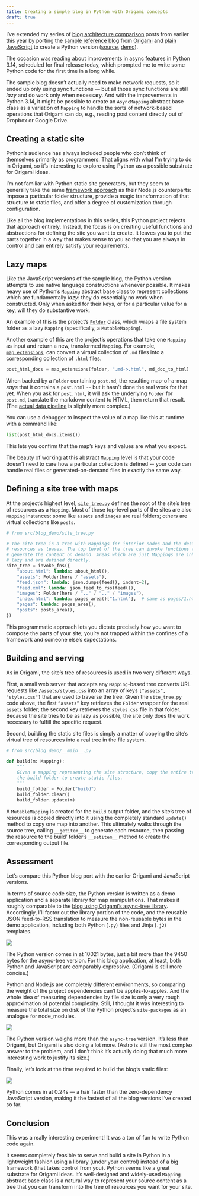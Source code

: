 ```yaml
---
title: Creating a simple blog in Python with Origami concepts
draft: true
---
```


I’ve extended my series of [blog architecture comparison](/posts/2025/05-02-concise-expressions.html) posts from earlier this year by porting the [sample reference blog](https://github.com/WebOrigami/pondlife) from [Origami](https://weborigami.org) and [plain JavaScript](/posts/2025/04-17-zero-dependencies.html) to create a Python version ([source](https://github.com/JanMiksovsky/pondlife-python), [demo](https://pondlife-python.netlify.app/)).

The occasion was reading about improvements in async features in Python 3.14, scheduled for final release today, which prompted me to write some Python code for the first time in a long while.

The sample blog doesn’t actually need to make network requests, so it ended up only using sync functions — but all those sync functions are still _lazy_ and do work only when necessary. And with the improvements in Python 3.14, it might be possible to create an `AsyncMapping` abstract base class as a variation of `Mapping` to handle the sorts of network-based operations that Origami can do, e.g., reading post content directly out of Dropbox or Google Drive.

## Creating a static site

Python’s audience has always included people who don’t think of themselves primarily as programmers. That aligns with what I’m trying to do in Origami, so it’s interesting to explore using Python as a possible substrate for Origami ideas.

I’m not familiar with Python static site generators, but they seem to generally take the same [framework approach](https://weborigami.org/language/model#use-a-website-framework) as their Node.js counterparts: impose a particular folder structure, provide a magic transformation of that structure to static files, and offer a degree of customization through configuration.

Like all the blog implementations in this series, this Python project rejects that approach entirely. Instead, the focus is on creating useful functions and abstractions for defining the site you want to create. It leaves you to put the parts together in a way that makes sense to you so that you are always in control and can entirely satisfy your requirements.

## Lazy maps

Like the JavaScript versions of the sample blog, the Python version attempts to use native language constructions whenever possible. It makes heavy use of Python’s [`Mapping`](https://docs.python.org/3/library/collections.abc.html#collections.abc.Mapping) abstract base class to represent collections which are fundamentally _lazy_: they do essentially no work when constructed. Only when asked for their keys, or for a particular value for a key, will they do substantive work.

An example of this is the project’s [`Folder`](https://github.com/JanMiksovsky/pondlife-python/blob/main/src/map_origami/folder.py) class, which wraps a file system folder as a lazy `Mapping` (specifically, a `MutableMapping`).

Another example of this are the project’s operations that take one `Mapping` as input and return a new, transformed `Mapping`. For example, [`map_extensions`](https://github.com/JanMiksovsky/pondlife-python/blob/main/src/map_origami/map_extensions.py), can convert a virtual collection of `.md` files into a corresponding collection of `.html` files.

```python
post_html_docs = map_extensions(folder, ".md->.html", md_doc_to_html)
```

When backed by a `Folder` containing `post.md`, the resulting map-of-a-map _says_ that it contains a `post.html` -- but it hasn’t done the real work for that yet. When you ask for `post.html`, it will ask the underlying `Folder` for `post.md`, translate the markdown content to HTML, then return that result. (The [actual data pipeline](https://github.com/JanMiksovsky/pondlife-python/blob/main/src/blog_demo/post_docs.py) is slightly more complex.)

You can use a debugger to inspect the value of a map like this at runtime with a command like:

```python
list(post_html_docs.items())
```

This lets you confirm that the map’s keys and values are what you expect.

The beauty of working at this abstract `Mapping` level is that your code doesn’t need to care how a particular collection is defined -- your code can handle real files or generated-on-demand files in exactly the same way.

## Defining a site tree with maps

At the project’s highest level, [`site_tree.py`](https://github.com/JanMiksovsky/pondlife-python/blob/main/src/blog_demo/site_tree.py) defines the root of the site’s tree of resources as a `Mapping`. Most of those top-level parts of the sites are also `Mapping` instances: some like `assets` and `images` are real folders; others are virtual collections like `posts`.

```python
# from src/blog_demo/site_tree.py

# The site tree is a tree with Mappings for interior nodes and the desired
# resources as leaves. The top level of the tree can invoke functions to
# generate the content on demand. Areas which are just Mappings are inherently
# lazy and are defined directly.
site_tree = invoke_fns({
    "about.html": lambda: about_html(),
    "assets": Folder(here / "assets"),
    "feed.json": lambda: json.dumps(feed(), indent=2),
    "feed.xml": lambda: json_feed_to_rss(feed()),
    "images": Folder(here / ".." / ".." / "images"),
    "index.html": lambda: pages_area()["1.html"],  # same as pages/1.html
    "pages": lambda: pages_area(),
    "posts": posts_area(),
})
```

This programmatic approach lets you dictate precisely how you want to compose the parts of your site; you’re not trapped within the confines of a framework and someone else’s expectations.

## Building and serving

As in Origami, the site’s tree of resources is used in two very different ways.

First, a small web server that accepts any `Mapping`-based tree converts URL requests like `/assets/styles.css` into an array of keys `["assets", "styles.css"]` that are used to traverse the tree. Given the `site_tree.py` code above, the first `”assets”` key retrieves the `Folder` wrapper for the real `assets` folder; the second key retrieves the `styles.css` file in that folder. Because the site tries to be as lazy as possible, the site only does the work necessary to fulfill the specific request.

Second, building the static site files is simply a matter of copying the site’s virtual tree of resources into a real tree in the file system.

```python
# from src/blog_demo/__main__.py

def build(m: Mapping):
    """
    Given a mapping representing the site structure, copy the entire tree into
    the build folder to create static files.
    """
    build_folder = Folder("build")
    build_folder.clear()
    build_folder.update(m)
```

A `MutableMapping` is created for the `build` output folder, and the site’s tree of resources is copied directly into it using the completely standard `update()` method to copy one map into another. This ultimately walks through the source tree, calling `__getitem__` to generate each resource, then passing the resource to the build’ folder’s `__setitem__` method to create the corresponding output file.

## Assessment

Let’s compare this Python blog port with the earlier Origami and JavaScript versions.

In terms of source code size, the Python version is written as a demo application and a separate library for map manipulations. That makes it roughly comparable to the [blog using Origami’s async-tree library](/posts/2025/04-23-async-tree.html). Accordingly, I’ll factor out the library portion of the code, and the reusable JSON feed-to-RSS translation to measure the non-reusable bytes in the demo application, including both Python (`.py`) files and Jinja (`.j2`) templates.

![](/images/2025/10/pythonSourceCode.png)

The Python version comes in at 10021 bytes, just a bit more than the 9450 bytes for the async-tree version. For this blog application, at least, both Python and JavaScript are comparably expressive. (Origami is still more concise.)

Python and Node.js are completely different environments, so comparing the weight of the project dependencies can’t be apples-to-apples. And the whole idea of measuring dependencies by file size is only a very rough approximation of potential complexity. Still, I thought it was interesting to measure the total size on disk of the Python project’s `site-packages` as an analogue for node_modules.

![](/images/2025/10/pythonDependencies.png)

The Python version weighs more than the `async-tree` version. It’s less than Origami, but Origami is also doing a lot more. (Astro is still the most complex answer to the problem, and I don’t think it’s actually doing that much more interesting work to justify its size.)

Finally, let’s look at the time required to build the blog’s static files:

![](/images/2025/10/pythonBuildTime.png)

Python comes in at 0.24s — a hair faster than the zero-dependency JavaScript version, making it the fastest of all the blog versions I’ve created so far.

## Conclusion

This was a really interesting experiment! It was a ton of fun to write Python code again.

It seems completely feasible to serve and build a site in Python in a lightweight fashion using a library (under your control) instead of a big framework (that takes control from you). Python seems like a great substrate for Origami ideas. It’s well-designed and widely-used `Mapping` abstract base class is a natural way to represent your source content as a tree that you can transform into the tree of resources you want for your site.